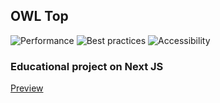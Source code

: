 ## OWL Top
![Performance](https://github.com/dsgnfox/owl-top/lighthouse-badges/lighthouse_performance.svg)
![Best practices](https://github.com/dsgnfox/owl-top/lighthouse-badges/lighthouse_best-practices.svg)
![Accessibility](https://github.com/dsgnfox/owl-top/lighthouse-badges/lighthouse_accessibility.svg)

### Educational project on Next JS
[Preview](https://owl-top-nine.vercel.app/)